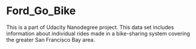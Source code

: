 # Ford_Go_Bike
This is a part of Udacity Nanodegree project. This data set includes information about individual rides made in a bike-sharing system covering the greater San Francisco Bay area.
